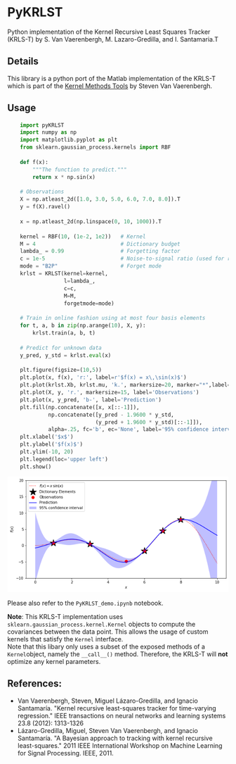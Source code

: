 # PyKRLST
Python implementation of the Kernel Recursive Least Squares Tracker (KRLS-T) by S. Van Vaerenbergh, M. Lazaro-Gredilla, and I. Santamaria.T

## Details
This library is a python port of the Matlab implementation of the KRLS-T which is part of the [Kernel Methods Tools](https://github.com/steven2358/kmbox) by Steven Van Vaerenbergh.

## Usage

```python
    import pyKRLST
    import numpy as np
    import matplotlib.pyplot as plt
    from sklearn.gaussian_process.kernels import RBF

    def f(x):
        """The function to predict."""
        return x * np.sin(x)

    # Observations
    X = np.atleast_2d([1.0, 3.0, 5.0, 6.0, 7.0, 8.0]).T
    y = f(X).ravel()

    x = np.atleast_2d(np.linspace(0, 10, 1000)).T

    kernel = RBF(10, (1e-2, 1e2))   # Kernel    
    M = 4                           # Dictionary budget
    lambda_ = 0.99                  # Forgetting factor
    c = 1e-5                        # Noise-to-signal ratio (used for regulariation)
    mode = "B2P"                    # Forget mode
    krlst = KRLST(kernel=kernel,
                  l=lambda_, 
                  c=c,
                  M=M,
                  forgetmode=mode)

    # Train in online fashion using at most four basis elements
    for t, a, b in zip(np.arange(10), X, y):
        krlst.train(a, b, t)

    # Predict for unknown data
    y_pred, y_std = krlst.eval(x)

    plt.figure(figsize=(10,5))
    plt.plot(x, f(x), 'r:', label=r'$f(x) = x\,\sin(x)$')
    plt.plot(krlst.Xb, krlst.mu, 'k.', markersize=20, marker="*",label="Dictionary Elements")
    plt.plot(X, y, 'r.', markersize=15, label='Observations')
    plt.plot(x, y_pred, 'b-', label='Prediction')
    plt.fill(np.concatenate([x, x[::-1]]),
             np.concatenate([y_pred - 1.9600 * y_std,
                            (y_pred + 1.9600 * y_std)[::-1]]),
             alpha=.25, fc='b', ec='None', label='95% confidence interval')
    plt.xlabel('$x$')
    plt.ylabel('$f(x)$')
    plt.ylim(-10, 20)
    plt.legend(loc='upper left')
    plt.show()

```
![](plot.png)


Please also refer to the `PyKRLST_demo.ipynb` notebook.

**Note**: This KRLS-T implementation uses `sklearn.gaussian_process.kernel.Kernel` objects to compute the covariances between the data point. This allows the usage of custom kernels that satisfy the `Kernel` interface.  
Note that this libary only uses a subset of the exposed methods of a `Kernel`object, namely the `__call__()` method. Therefore, the KRLS-T will **not** optimize any kernel parameters.

## References:
- Van Vaerenbergh, Steven, Miguel Lázaro-Gredilla, and Ignacio Santamaría. "Kernel recursive least-squares tracker for time-varying regression." IEEE transactions on neural networks and learning systems 23.8 (2012): 1313-1326
- Lázaro-Gredilla, Miguel, Steven Van Vaerenbergh, and Ignacio Santamaría. "A Bayesian approach to tracking with kernel recursive least-squares." 2011 IEEE International Workshop on Machine Learning for Signal Processing. IEEE, 2011.
